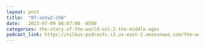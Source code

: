 ```yaml
---
layout: post
title:  "07-sotw2-ch6"
date:   2023-07-09 06:07:00 -0500
categories: the-story-of-the-world-vol-2-the-middle-ages
podcast_link: https://nilbus-podcasts.s3.us-east-2.amazonaws.com/the-well-trained-mind/The%20Story%20of%20the%20World%20Vol.%202%20The%20Middle%20Ages/07-sotw2-ch6.mp3
---
```

